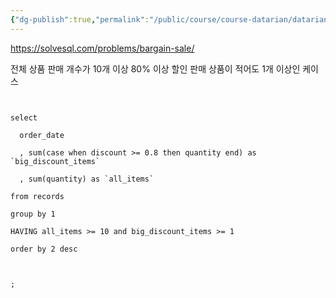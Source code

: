 ```yaml
---
{"dg-publish":true,"permalink":"/public/course/course-datarian/datarian/","created":"2025-08-29T15:39:20.151+09:00","updated":"2025-08-29T16:08:46.784+09:00"}
---
```


https://solvesql.com/problems/bargain-sale/


전체 상품 판매 개수가 10개 이상
80% 이상 할인 판매 상품이 적어도 1개 이상인 케이스
```mysql
  

select

  order_date

  , sum(case when discount >= 0.8 then quantity end) as `big_discount_items`

  , sum(quantity) as `all_items`

from records

group by 1

HAVING all_items >= 10 and big_discount_items >= 1

order by 2 desc

  

;
```